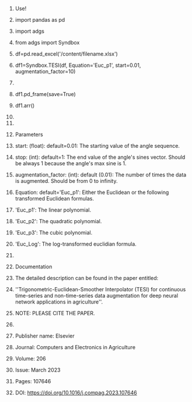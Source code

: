 1. Use!
2. import pandas as pd
3. import adgs
4. from adgs import Syndbox
5. df=pd.read_excel('/content/filename.xlsx')
6. df1=Syndbox.TESI(df, Equation='Euc_p1', start=0.01, augmentation_factor=10)
7.                             
8. df1.pd_frame(save=True)
9. df1.arr()
10. 
11. 
12. Parameters 
13. start: (float): default=0.01: The starting value of the angle sequence.
14. stop: (int): default=1: The end value of the angle's sines vector. Should be always 1 because the angle's max sine is 1. 
15. augmentation_factor: (int): default (0.01): The number of times the data is augmented. Should be from 0 to infinity.
16. Equation: default='Euc_p1': Either the Euclidean or the following transformed Euclidean formulas.

17. 'Euc_p1': The linear polynomial.
18. 'Euc_p2': The quadratic polynomial.
19. 'Euc_p3': The cubic polynomial.
20. 'Euc_Log': The log-transformed euclidian formula.
21. 
22. Documentation
22. The detailed description can be found in the paper entitled: 
24. ''Trigonometric-Euclidean-Smoother Interpolator (TESI) for continuous time-series and non-time-series data augmentation for deep neural network applications in agriculture''. 
25. NOTE: PLEASE CITE THE PAPER. 
26. 
27. Publisher name: Elsevier
28. Journal: Computers and Electronics in Agriculture
29. Volume: 206
30. Issue: March 2023
31. Pages: 107646
32. DOI: https://doi.org/10.1016/j.compag.2023.107646

 
 
 
 
 
 
